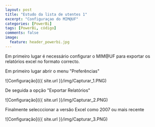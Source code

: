 ```yaml
---
layout: post
title: "Estudo da lista de utentes 1"
excerpt: "Configuraçao do MIM@UF"
categories: [PowerBi]
tags: [PowerBi, código]
comments: false
image:
  feature: header_powerbi.jpg
---
```

Em primeiro lugar é necessário configurar o MIM@UF para exportar os relatórios excel no formato correcto. 

Em primeiro lugar abrir o menu "Preferências"

![Configuração]({{ site.url }}/img/Capturar_1.PNG)


De seguida a opção "Exportar Relatórios"

![Configuração]({{ site.url }}/img/Capturar_2.PNG)


Finalmente selecccionar a versão Excel como 2007 ou mais recente

![Configuração]({{ site.url }}/img/Capturar_3.PNG)

